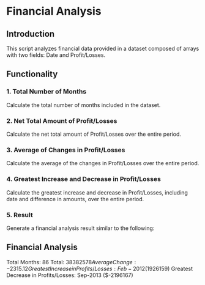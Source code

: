 # Financial Analysis

## Introduction

This script analyzes financial data provided in a dataset composed of arrays with two fields: Date and Profit/Losses.

## Functionality

### 1. Total Number of Months

Calculate the total number of months included in the dataset.

### 2. Net Total Amount of Profit/Losses

Calculate the net total amount of Profit/Losses over the entire period.

### 3. Average of Changes in Profit/Losses

Calculate the average of the changes in Profit/Losses over the entire period.

### 4. Greatest Increase and Decrease in Profit/Losses

Calculate the greatest increase and decrease in Profit/Losses, including date and difference in amounts, over the entire period.

### 5. Result

Generate a financial analysis result similar to the following:

  Financial Analysis 
  ----------------
  Total Months: 86
  Total: $38382578
  Average Change: -2315.12
  Greatest Increase in Profits/Losses: Feb-2012 ($1926159)
  Greatest Decrease in Profits/Losses: Sep-2013 ($-2196167)
